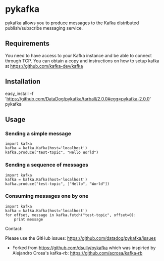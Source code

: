 # pykafka

pykafka allows you to produce messages to the Kafka distributed publish/subscribe messaging service.

## Requirements

You need to have access to your Kafka instance and be able to connect through
TCP. You can obtain a copy and instructions on how to setup kafka at
https://github.com/kafka-dev/kafka

## Installation
easy_install -f 'https://github.com/DataDog/pykafka/tarball/2.0.0#egg=pykafka-2.0.0' pykafka

## Usage

### Sending a simple message

    import kafka
    kafka = kafka.Kafka(host='localhost')
    kafka.produce("test-topic", "Hello World")

### Sending a sequence of messages

    import kafka
    kafka = kafka.Kafka(host='localhost')
    kafka.produce("test-topic", ["Hello", "World"])

### Consuming messages one by one

    import kafka
    kafka = kafka.Kafka(host='localhost')
    for offset, message in kafka.fetch("test-topic", offset=0):
        print message


Contact:

Please use the GitHub issues: https://github.com/datadog/pykafka/issues

* Forked from https://github.com/dsully/pykafka which was inspiried by Alejandro Crosa's kafka-rb: https://github.com/acrosa/kafka-rb
